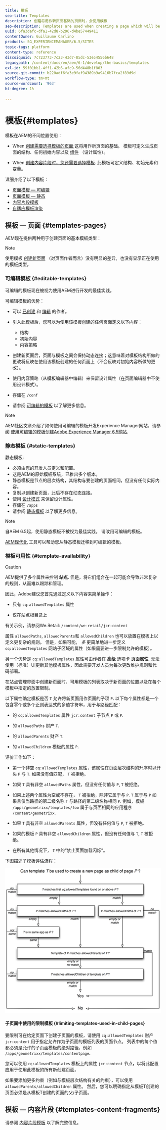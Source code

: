 ```yaml
---
title: 模板
seo-title: Templates
description: 创建将用作新页面基础的页面时，会使用模板
seo-description: Templates are used when creating a page which will be used as the base for the new page
uuid: 6fa3dafc-dfa1-42d8-b296-d4be57449411
contentOwner: Guillaume Carlino
products: SG_EXPERIENCEMANAGER/6.5/SITES
topic-tags: platform
content-type: reference
discoiquuid: 7c723773-7c23-43d7-85dc-53e54556b648
legacypath: /content/docs/en/aem/6-1/develop/the-basics/templates
exl-id: 59f01bb1-4ff1-42b6-afc9-56d448b1f803
source-git-commit: b220adf6fa3e9faf94389b9a9416b7fca2f89d9d
workflow-type: tm+mt
source-wordcount: '963'
ht-degree: 1%

---
```


# 模板{#templates}

模板在AEM的不同位置使用：

* When [创建需要选择模板的页面](#templates-pages);这将用作新页面的基础。 模板可定义生成页面的结构、任何初始内容以及 [组件](/help/sites-authoring/default-components.md) （设计属性）。

* When [创建内容片段时，您还需要选择模板](#templates-content-fragments). 此模板可定义结构、初始元素和变量。

详细介绍了以下模板：

* [页面模板 — 可编辑](/help/sites-developing/page-templates-editable.md)
* [页面模板 — 静态](/help/sites-developing/page-templates-static.md)
* [内容片段模板](/help/sites-developing/content-fragment-templates.md)
* [自适应模板渲染](/help/sites-developing/templates-adaptive-rendering.md)

## 模板 — 页面 {#templates-pages}

AEM现在提供两种用于创建页面的基本模板类型：

>[!NOTE]
>
>使用模板 [创建新页面](/help/sites-authoring/managing-pages.md#creating-a-new-page) （对页面作者而言）没有明显的差异，也没有显示正在使用的模板类型。

### 可编辑模板 {#editable-templates}

可编辑的模板现在被视为使用AEM进行开发的最佳实践。

可编辑模板的优势：

* 可以 [已创建](/help/sites-authoring/templates.md#creating-a-new-template-template-author) 和 [编辑](/help/sites-authoring/templates.md#editing-a-template-structure-template-author) 的作者。

* 引入此模板后，您可以为使用该模板创建的任何页面定义以下内容：

   * 结构
   * 初始内容
   * 内容策略

* 创建新页面后，页面与模板之间会保持动态连接；这意味着对模板结构所做的更改将反映在使用该模板创建的任何页面上（不会反映对初始内容所做的更改）。
* 使用内容策略（从模板编辑器中编辑）来保留设计属性（在页面编辑器中不使用设计模式）。
* 存储在 `/conf`
* 请参阅 [可编辑的模板](/help/sites-developing/page-templates-editable.md) 以了解更多信息。

>[!NOTE]
>
>AEM社区文章介绍了如何使用可编辑的模板开发Experience Manager网站，请参阅 [使用可编辑的模板创建Adobe Experience Manager 6.5网站](https://helpx.adobe.com/experience-manager/using/first_aem64_website.html).

### 静态模板 {#static-templates}

静态模板:

* 必须由您的开发人员定义和配置。
* 这是AEM的原始模板系统，已推出多个版本。
* 静态模板是节点的层次结构，其结构与要创建的页面相同，但没有任何实际内容。
* 复制以创建新页面，此后不存在动态连接。
* 使用 [设计模式](/help/sites-authoring/default-components-designmode.md) 来保留设计属性。
* 存储在 `/apps`
* 请参阅 [静态模板](/help/sites-developing/page-templates-static.md) 以了解更多信息。

>[!NOTE]
>
>自AEM 6.5起，使用静态模板不被视为最佳实践。 请改用可编辑的模板。
>
>[AEM现代化](modernization-tools.md) 工具可以帮助您从静态模板迁移到可编辑的模板。

### 模板可用性 {#template-availability}

>[!CAUTION]
>
>AEM提供了多个属性来控制 **站点**. 但是，将它们组合在一起可能会导致非常复杂的规则，从而难以跟踪和管理。
>
>因此，Adobe建议您首先通过定义以下内容来简单操作：
>
>* 只有 `cq:allowedTemplates` 属性
>
>* 仅在站点根目录上
>
>有关示例，请参阅We.Retail: `/content/we-retail/jcr:content`
>
>属性 `allowedPaths`, `allowedParents`和 `allowedChildren` 也可以放置在模板上以定义更复杂的规则。 但是，如果可能， *多* 更简单地进一步定义 `cq:allowedTemplates` 网站子区域的属性（如果需要进一步限制允许的模板）。
>
>另一个优势是 `cq:allowedTemplates` 属性可由作者在 **高级** 选项卡 **页面属性**. 无法使用（标准）UI更新其他模板属性，因此需要开发人员为每次更改维护规则和代码部署。

在站点管理界面中创建新页面时，可用模板的列表取决于新页面的位置以及在每个模板中指定的放置限制。

以下属性确定模板是否 `T` 允许将新页面用作页面的子项 `P`. 以下每个属性都是一个包含零个或多个正则表达式的多值字符串，用于与路径匹配：

* 的 `cq:allowedTemplates` 属性 `jcr:content` 子节点 `P` 或 `P`.

* 的 `allowedPaths` 财产 `T`.

* 的 `allowedParents` 财产 `T`.

* 的 `allowedChildren` 模板的属性 `P`.

评价工作如下：

* 第一个非空 `cq:allowedTemplates` 属性，该属性在页面层次结构的升序时以开头 `P` 与 `T`. 如果没有值匹配， `T` 被拒绝。

* 如果 `T` 具有非空 `allowedPaths` 属性，但没有任何值与 `P`, `T` 被拒绝。

* 如果上述两个属性为空或不存在， `T` 被拒绝，除非它属于与 `P`. `T` 属于与 `P` 如果且仅当路径的第二级名称 `T` 与路径的第二级名称相同 `P`. 例如，模板 `/apps/geometrixx/templates/foo` 属于与页面相同的应用程序 `/content/geometrixx`.

* 如果 `T` 具有非空 `allowedParents` 属性，但没有任何值与 `P`, `T` 被拒绝。

* 如果的模板 `P` 具有非空 `allowedChildren` 属性，但没有任何值与 `T`, `T` 被拒绝。

* 在所有其他情况下， `T` 中的“禁止页面加载闪烁”。

下图描述了模板评估流程：

![chlimage_1-176](assets/chlimage_1-176.png)

#### 子页面中使用的限制模板 {#limiting-templates-used-in-child-pages}

要限制可在给定页面下创建子页面的模板，请使用 `cq:allowedTemplates` 财产 `jcr:content` 用于指定允许作为子页面的模板列表的页面节点。 列表中的每个值都必须是允许的子页面模板的绝对路径，例如 `/apps/geometrixx/templates/contentpage`.

您可以使用 `cq:allowedTemplates` 模板上的属性  `jcr:content` 节点，以将此配置应用于使用此模板的所有新创建页面。

如果要添加更多约束（例如与模板层次结构有关的约束），可以使用 `allowedParents/allowedChildren` 属性。 然后，您可以明确指定从模板T创建的页面必须是从模板T创建的页面的父/子页面。

## 模板 — 内容片段 {#templates-content-fragments}

请参阅 [内容片段模板](/help/sites-developing/content-fragment-templates.md) 以了解完整信息。
